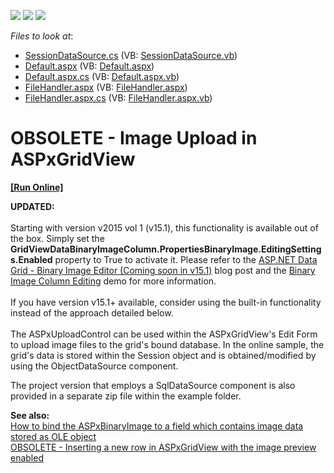 <!-- default badges list -->
![](https://img.shields.io/endpoint?url=https://codecentral.devexpress.com/api/v1/VersionRange/134059882/13.1.4%2B)
[![](https://img.shields.io/badge/Open_in_DevExpress_Support_Center-FF7200?style=flat-square&logo=DevExpress&logoColor=white)](https://supportcenter.devexpress.com/ticket/details/E95)
[![](https://img.shields.io/badge/📖_How_to_use_DevExpress_Examples-e9f6fc?style=flat-square)](https://docs.devexpress.com/GeneralInformation/403183)
<!-- default badges end -->
<!-- default file list -->
*Files to look at*:

* [SessionDataSource.cs](./CS/WebSite/App_Code/Grid/Editing/SessionDataSource.cs) (VB: [SessionDataSource.vb](./VB/WebSite/App_Code/Grid/Editing/SessionDataSource.vb))
* [Default.aspx](./CS/WebSite/Default.aspx) (VB: [Default.aspx](./VB/WebSite/Default.aspx))
* [Default.aspx.cs](./CS/WebSite/Default.aspx.cs) (VB: [Default.aspx.vb](./VB/WebSite/Default.aspx.vb))
* [FileHandler.aspx](./CS/WebSite/FileHandler.aspx) (VB: [FileHandler.aspx](./VB/WebSite/FileHandler.aspx))
* [FileHandler.aspx.cs](./CS/WebSite/FileHandler.aspx.cs) (VB: [FileHandler.aspx.vb](./VB/WebSite/FileHandler.aspx.vb))
<!-- default file list end -->
# OBSOLETE - Image Upload in ASPxGridView
<!-- run online -->
**[[Run Online]](https://codecentral.devexpress.com/e95)**
<!-- run online end -->


<p><strong>UPDATED:</strong><br /><br />Starting with version v2015 vol 1 (v15.1), this functionality is available out of the box. Simply set the <strong>GridViewDataBinaryImageColumn.PropertiesBinaryImage.EditingSettings.Enabled</strong> property to True to activate it. Please refer to the <a href="https://community.devexpress.com/blogs/aspnet/archive/2015/05/28/asp-net-data-grid-binary-image-editor-coming-soon-in-v15-1.aspx">ASP.NET Data Grid - Binary Image Editor (Coming soon in v15.1)</a> blog post and the <a href="http://demos.devexpress.com/ASPxGridViewDemos/GridEditing/BinaryImageColumnEditing.aspx">Binary Image Column Editing</a> demo for more information.<br /><br />If you have version v15.1+ available, consider using the built-in functionality instead of the approach detailed below.<br /><br />The ASPxUploadControl can be used within the ASPxGridView's Edit Form to upload image files to the grid's bound database. In the online sample, the grid's data is stored within the Session object and is obtained/modified by using the ObjectDataSource component.</p>
<p>The project version that employs a SqlDataSource component is also provided in a separate zip file within the example folder.</p>
<p><strong>See also:</strong><br /> <a href="https://www.devexpress.com/Support/Center/p/E1414">How to bind the ASPxBinaryImage to a field which contains image data stored as OLE object</a><br /> <a href="https://www.devexpress.com/Support/Center/p/E2933">OBSOLETE - Inserting a new row in ASPxGridView with the image preview enabled</a></p>

<br/>



